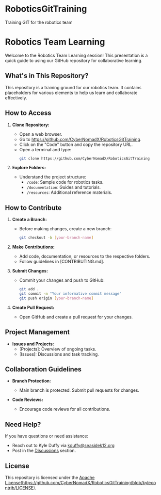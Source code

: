 # RoboticsGitTraining
Training GIT for the robotics team

# Robotics Team Learning

Welcome to the Robotics Team Learning session! This presentation is a quick guide to using our GitHub repository for collaborative learning.

## What's in This Repository?

This repository is a training ground for our robotics team. It contains placeholders for various elements to help us learn and collaborate effectively.

## How to Access

1. **Clone Repository:**
   - Open a web browser.
   - Go to https://github.com/CyberNomadX/RoboticsGitTraining.
   - Click on the "Code" button and copy the repository URL.
   - Open a terminal and type:
     ```bash
     git clone https://github.com/CyberNomadX/RoboticsGitTraining
     ```

2. **Explore Folders:**
   - Understand the project structure:
     - `/code`: Sample code for robotics tasks.
     - `/documentation`: Guides and tutorials.
     - `/resources`: Additional reference materials.

## How to Contribute

1. **Create a Branch:**
   - Before making changes, create a new branch:
     ```bash
     git checkout -b [your-branch-name]
     ```

2. **Make Contributions:**
   - Add code, documentation, or resources to the respective folders.
   - Follow guidelines in [CONTRIBUTING.md].

3. **Submit Changes:**
   - Commit your changes and push to GitHub:
     ```bash
     git add .
     git commit -m "Your informative commit message"
     git push origin [your-branch-name]
     ```

4. **Create Pull Request:**
   - Open GitHub and create a pull request for your changes.

## Project Management

- **Issues and Projects:**
  - [Projects]: Overview of ongoing tasks.
  - [Issues]: Discussions and task tracking.

## Collaboration Guidelines

- **Branch Protection:**
  - Main branch is protected. Submit pull requests for changes.

- **Code Reviews:**
  - Encourage code reviews for all contributions.

## Need Help?

If you have questions or need assistance:

- Reach out to Kyle Duffy via kduffy@seasidek12.org
- Post in the [Discussions](https://github.com/CyberNomadX/RoboticsGitTraining/discussions) section.

## License

This repository is licensed under the [Apache License](LICENSE)(https://github.com/CyberNomadX/RoboticsGitTraining/blob/kylecontrib/LICENSE).

